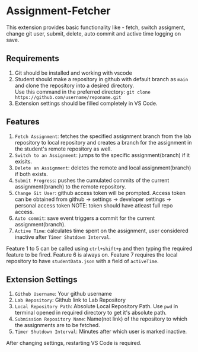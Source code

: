 # Assignment-Fetcher
This extension provides basic functionality like - fetch, switch assigment, change git user, submit, delete, auto commit and active time logging on save. 

## Requirements
1. Git should be installed and working with vscode
2. Student should make a repository in github with default branch as `main` and clone the repository into a desired directory.<br/>Use this command in the preferred directory: `git clone https://github.com/username/reponame.git`
3. Extension settings should be filled completely in VS Code.

## Features
1. `Fetch Assignment`: fetches the specified assignment branch from the lab repository to local repository and creates a branch for the assignment in the student's remote repository as well. 
2. `Switch to an Assignment`: jumps to the specific assignment(branch) if it exisits.
3. `Delete an Assignment`: deletes the remote and local assignment(branch) if both exists. 
4. `Submit Progress`: pushes the cumulated commits of the current assignment(branch) to the remote repository. 
5. `Change Git User`: github access token will be prompted. Access token can be obtained from github -> settings -> developer settings -> personal access token
NOTE: token should have atleast full repo access. 
6. `Auto commit`: save event triggers a commit for the current assignment(branch). 
7. `Active Time`: calculates time spent on the assignment, user considered inactive after `Timer Shutdown Interval`. 

Feature 1 to 5 can be called using `ctrl+shift+p` and then typing the required feature to be fired. 
Feature 6 is always on.
Feature 7 requires the local repository to have `studentData.json` with a field of `activeTime`.

## Extension Settings
1. `Github Username`: Your github username
2. `Lab Repository`: Github link to Lab Repository
3. `Local Repository Path`: Absolute Local Repository Path. Use `pwd` in terminal opened in required directory to get it's absolute path.
4. `Submission Repository Name`: Name(not link) of the repository to which the assignments are to be fetched.
5. `Timer Shutdown Interval`: Minutes after which user is marked inactive.

After changing settings, restarting VS Code is required.
